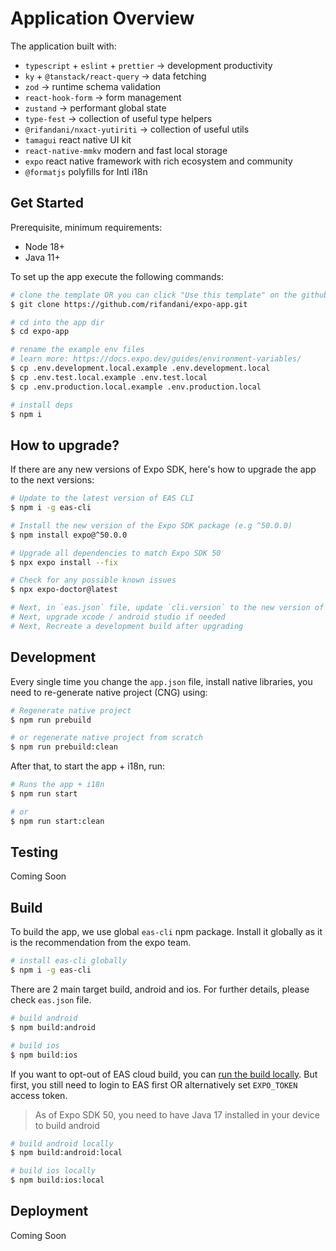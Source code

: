 # Application Overview

The application built with:

- `typescript` + `eslint` + `prettier` -> development productivity
- `ky` + `@tanstack/react-query` -> data fetching
- `zod` -> runtime schema validation
- `react-hook-form` -> form management
- `zustand` -> performant global state
- `type-fest` -> collection of useful type helpers
- `@rifandani/nxact-yutiriti` -> collection of useful utils
- `tamagui` react native UI kit
- `react-native-mmkv` modern and fast local storage
- `expo` react native framework with rich ecosystem and community
- `@formatjs` polyfills for Intl i18n

## Get Started

Prerequisite, minimum requirements:

- Node 18+
- Java 11+

To set up the app execute the following commands:

```bash
# clone the template OR you can click "Use this template" on the github repo
$ git clone https://github.com/rifandani/expo-app.git

# cd into the app dir
$ cd expo-app

# rename the example env files
# learn more: https://docs.expo.dev/guides/environment-variables/
$ cp .env.development.local.example .env.development.local
$ cp .env.test.local.example .env.test.local
$ cp .env.production.local.example .env.production.local

# install deps
$ npm i
```

## How to upgrade?

If there are any new versions of Expo SDK, here's how to upgrade the app to the next versions:

```bash
# Update to the latest version of EAS CLI
$ npm i -g eas-cli

# Install the new version of the Expo SDK package (e.g ^50.0.0)
$ npm install expo@^50.0.0

# Upgrade all dependencies to match Expo SDK 50
$ npx expo install --fix

# Check for any possible known issues
$ npx expo-doctor@latest

# Next, in `eas.json` file, update `cli.version` to the new version of `eas-cli` global package
# Next, upgrade xcode / android studio if needed
# Next, Recreate a development build after upgrading
```

## Development

Every single time you change the `app.json` file, install native libraries, you need to re-generate native project (CNG) using:

```bash
# Regenerate native project
$ npm run prebuild

# or regenerate native project from scratch
$ npm run prebuild:clean
```

After that, to start the app + i18n, run:

```bash
# Runs the app + i18n
$ npm run start

# or
$ npm run start:clean
```

## Testing

Coming Soon

## Build

To build the app, we use global `eas-cli` npm package. Install it globally as it is the recommendation from the expo team.

```bash
# install eas-cli globally
$ npm i -g eas-cli
```

There are 2 main target build, android and ios. For further details, please check `eas.json` file.

```bash
# build android
$ npm build:android

# build ios
$ npm build:ios
```

If you want to opt-out of EAS cloud build, you can [run the build locally](https://docs.expo.dev/build-reference/local-builds/). But first, you still need to login to EAS first OR alternatively set `EXPO_TOKEN` access token.

> As of Expo SDK 50, you need to have Java 17 installed in your device to build android

```bash
# build android locally
$ npm build:android:local

# build ios locally
$ npm build:ios:local
```

## Deployment

Coming Soon